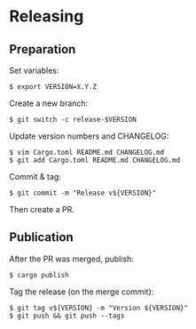 # Releasing

## Preparation

Set variables:

    $ export VERSION=X.Y.Z

Create a new branch:

    $ git switch -c release-$VERSION

Update version numbers and CHANGELOG:

    $ vim Cargo.toml README.md CHANGELOG.md
    $ git add Cargo.toml README.md CHANGELOG.md

Commit & tag:

    $ git commit -m "Release v${VERSION}"

Then create a PR.

## Publication

After the PR was merged, publish:

    $ cargo publish

Tag the release (on the merge commit):

    $ git tag v${VERSION} -m "Version ${VERSION}"
    $ git push && git push --tags
